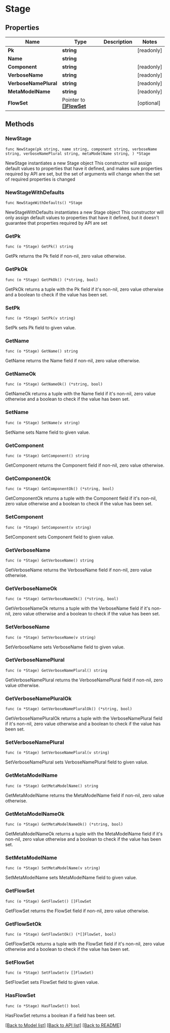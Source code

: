 # Stage

## Properties

Name | Type | Description | Notes
------------ | ------------- | ------------- | -------------
**Pk** | **string** |  | [readonly] 
**Name** | **string** |  | 
**Component** | **string** |  | [readonly] 
**VerboseName** | **string** |  | [readonly] 
**VerboseNamePlural** | **string** |  | [readonly] 
**MetaModelName** | **string** |  | [readonly] 
**FlowSet** | Pointer to [**[]FlowSet**](FlowSet.md) |  | [optional] 

## Methods

### NewStage

`func NewStage(pk string, name string, component string, verboseName string, verboseNamePlural string, metaModelName string, ) *Stage`

NewStage instantiates a new Stage object
This constructor will assign default values to properties that have it defined,
and makes sure properties required by API are set, but the set of arguments
will change when the set of required properties is changed

### NewStageWithDefaults

`func NewStageWithDefaults() *Stage`

NewStageWithDefaults instantiates a new Stage object
This constructor will only assign default values to properties that have it defined,
but it doesn't guarantee that properties required by API are set

### GetPk

`func (o *Stage) GetPk() string`

GetPk returns the Pk field if non-nil, zero value otherwise.

### GetPkOk

`func (o *Stage) GetPkOk() (*string, bool)`

GetPkOk returns a tuple with the Pk field if it's non-nil, zero value otherwise
and a boolean to check if the value has been set.

### SetPk

`func (o *Stage) SetPk(v string)`

SetPk sets Pk field to given value.


### GetName

`func (o *Stage) GetName() string`

GetName returns the Name field if non-nil, zero value otherwise.

### GetNameOk

`func (o *Stage) GetNameOk() (*string, bool)`

GetNameOk returns a tuple with the Name field if it's non-nil, zero value otherwise
and a boolean to check if the value has been set.

### SetName

`func (o *Stage) SetName(v string)`

SetName sets Name field to given value.


### GetComponent

`func (o *Stage) GetComponent() string`

GetComponent returns the Component field if non-nil, zero value otherwise.

### GetComponentOk

`func (o *Stage) GetComponentOk() (*string, bool)`

GetComponentOk returns a tuple with the Component field if it's non-nil, zero value otherwise
and a boolean to check if the value has been set.

### SetComponent

`func (o *Stage) SetComponent(v string)`

SetComponent sets Component field to given value.


### GetVerboseName

`func (o *Stage) GetVerboseName() string`

GetVerboseName returns the VerboseName field if non-nil, zero value otherwise.

### GetVerboseNameOk

`func (o *Stage) GetVerboseNameOk() (*string, bool)`

GetVerboseNameOk returns a tuple with the VerboseName field if it's non-nil, zero value otherwise
and a boolean to check if the value has been set.

### SetVerboseName

`func (o *Stage) SetVerboseName(v string)`

SetVerboseName sets VerboseName field to given value.


### GetVerboseNamePlural

`func (o *Stage) GetVerboseNamePlural() string`

GetVerboseNamePlural returns the VerboseNamePlural field if non-nil, zero value otherwise.

### GetVerboseNamePluralOk

`func (o *Stage) GetVerboseNamePluralOk() (*string, bool)`

GetVerboseNamePluralOk returns a tuple with the VerboseNamePlural field if it's non-nil, zero value otherwise
and a boolean to check if the value has been set.

### SetVerboseNamePlural

`func (o *Stage) SetVerboseNamePlural(v string)`

SetVerboseNamePlural sets VerboseNamePlural field to given value.


### GetMetaModelName

`func (o *Stage) GetMetaModelName() string`

GetMetaModelName returns the MetaModelName field if non-nil, zero value otherwise.

### GetMetaModelNameOk

`func (o *Stage) GetMetaModelNameOk() (*string, bool)`

GetMetaModelNameOk returns a tuple with the MetaModelName field if it's non-nil, zero value otherwise
and a boolean to check if the value has been set.

### SetMetaModelName

`func (o *Stage) SetMetaModelName(v string)`

SetMetaModelName sets MetaModelName field to given value.


### GetFlowSet

`func (o *Stage) GetFlowSet() []FlowSet`

GetFlowSet returns the FlowSet field if non-nil, zero value otherwise.

### GetFlowSetOk

`func (o *Stage) GetFlowSetOk() (*[]FlowSet, bool)`

GetFlowSetOk returns a tuple with the FlowSet field if it's non-nil, zero value otherwise
and a boolean to check if the value has been set.

### SetFlowSet

`func (o *Stage) SetFlowSet(v []FlowSet)`

SetFlowSet sets FlowSet field to given value.

### HasFlowSet

`func (o *Stage) HasFlowSet() bool`

HasFlowSet returns a boolean if a field has been set.


[[Back to Model list]](../README.md#documentation-for-models) [[Back to API list]](../README.md#documentation-for-api-endpoints) [[Back to README]](../README.md)


